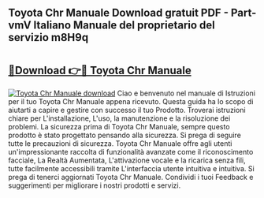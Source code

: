 ## Toyota Chr Manuale Download gratuit PDF - Part-vmV Italiano Manuale del proprietario del servizio m8H9q

# <h2><a href="http://dfb1ju.blite.top/?on=Toyota+Chr+Manuale">🔗Download 👉🔴 Toyota Chr Manuale</a></h2>

[![Toyota Chr Manuale download](https://i.imgur.com/lujVjoI.png)](http://dfb1ju.blite.top/?on=Toyota+Chr+Manuale)
Ciao e benvenuto nel manuale di Istruzioni per il tuo Toyota Chr Manuale appena ricevuto. Questa guida ha lo scopo di aiutarti a capire e gestire con successo il tuo Prodotto. Troverai istruzioni chiare per L'installazione, L'uso, la manutenzione e la risoluzione dei problemi. La sicurezza prima di Toyota Chr Manuale, sempre questo prodotto è stato progettato pensando alla sicurezza. Si prega di seguire tutte le precauzioni di sicurezza. Toyota Chr Manuale offre agli utenti un'impressionante raccolta di funzionalità avanzate come il riconoscimento facciale, La Realtà Aumentata, L'attivazione vocale e la ricarica senza fili, tutte facilmente accessibili tramite L'interfaccia utente intuitiva e intuitiva. Si prega di tenerci aggiornati Toyota Chr Manuale. Condividi i tuoi Feedback e suggerimenti per migliorare i nostri prodotti e servizi.
